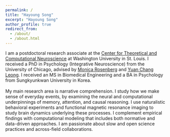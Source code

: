 ```yaml
---
permalink: /
title: "Hayoung Song"
excerpt: "Hayoung Song"
author_profile: true
redirect_from: 
  - /about/
  - /about.html
---
```


I am a postdoctoral research associate at the [Center for Theoretical and Computational Neuroscience](https://ctcn.wustl.edu/) at Washington University in St. Louis. I received a PhD in Psychology (Integrative Neuroscience) from the University of Chicago, advised by [Monica Rosenberg](https://cablab.uchicago.edu/) and [Yuan Chang Leong](https://mcnlab.uchicago.edu/). I received an MS in Biomedical Engineering and a BA in Psychology from Sungkyunkwan University in Korea.
<br/>
<br/>
My main research area is narrative comprehension. I study how we make sense of everyday events, by examining the neural and computational underpinnings of memory, attention, and causal reasoning. I use naturalistic behavioral experiments and functional magnetic resonance imaging to study brain dynamics underlying these processes. I complement empirical findings with computational modeling that includes both normative and data-driven approaches. I am passionate about slow and open science practices and across-field collaborations.
